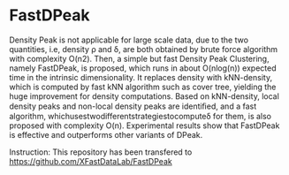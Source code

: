 # FastDPeak
Density Peak is not applicable for large scale data, due to the two quantities, i.e, density ρ and δ, are both obtained by brute force algorithm with complexity O(n2). Then, a simple but fast Density Peak Clustering, namely FastDPeak, is proposed, which runs in about O(nlog(n)) expected time in the intrinsic dimensionality. It replaces density with kNN-density, which is computed by fast kNN algorithm such as cover tree, yielding the huge improvement for density computations. Based on kNN-density, local density peaks and non-local density peaks are identiﬁed, and a fast algorithm, whichusestwodifferentstrategiestocomputeδ for them, is also proposed with complexity O(n). Experimental results show that FastDPeak is effective and outperforms other variants of DPeak.

Instruction: This repository has been transfered to https://github.com/XFastDataLab/FastDPeak
